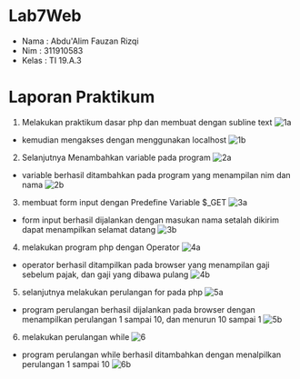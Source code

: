 # Lab7Web

- Nama : Abdu'Alim Fauzan Rizqi
- Nim : 311910583
- Kelas : TI 19.A.3

# Laporan Praktikum

1. Melakukan praktikum dasar php dan membuat dengan subline text
![1a](https://user-images.githubusercontent.com/59682730/117591343-4e156800-b15e-11eb-9537-f8ed87add859.PNG)
- kemudian mengakses dengan menggunakan localhost
![1b](https://user-images.githubusercontent.com/59682730/117591351-553c7600-b15e-11eb-94ae-91c1cda47982.PNG)
2. Selanjutnya Menambahkan variable pada program
![2a](https://user-images.githubusercontent.com/59682730/117591355-566da300-b15e-11eb-9eda-4e2e6b40d6f7.PNG)
- variable berhasil ditambahkan pada program yang menampilan nim dan nama
![2b](https://user-images.githubusercontent.com/59682730/117591358-579ed000-b15e-11eb-8d34-b6b4c7a0bdce.PNG)
3. membuat form input dengan Predefine Variable $_GET
![3a](https://user-images.githubusercontent.com/59682730/117591361-58376680-b15e-11eb-902f-0fe602cebcae.PNG)
- form input berhasil dijalankan dengan masukan nama setalah dikirim dapat menampilkan selamat datang
![3b](https://user-images.githubusercontent.com/59682730/117591363-59689380-b15e-11eb-8ac7-7abe69026169.PNG)
4. melakukan program php dengan Operator
![4a](https://user-images.githubusercontent.com/59682730/117591365-5a012a00-b15e-11eb-8c6c-d18c8c3c3d9f.PNG)
- operator berhasil ditampilkan pada browser yang menampilan gaji sebelum pajak, dan gaji yang dibawa pulang
![4b](https://user-images.githubusercontent.com/59682730/117591368-5c638400-b15e-11eb-911f-abb4102c6e5e.PNG)
5. selanjutnya melakukan perulangan for pada php
![5a](https://user-images.githubusercontent.com/59682730/117591369-5d94b100-b15e-11eb-82d6-b1a3e0cb02f9.PNG)
- program perulangan berhasil dijalankan pada browser dengan menampilkan perulangan 1 sampai 10, dan menurun 10 sampai 1
![5b](https://user-images.githubusercontent.com/59682730/117591373-5ff70b00-b15e-11eb-8659-bd5c6d27434f.PNG)
6. melakukan perulangan while
![6](https://user-images.githubusercontent.com/59682730/117591376-61c0ce80-b15e-11eb-8183-c1f023f5cba2.PNG)
- program perulangan while berhasil ditambahkan dengan menalpilkan perulangan 1 sampai 10
![6b](https://user-images.githubusercontent.com/59682730/117591378-62f1fb80-b15e-11eb-8fdd-28de8837e35b.PNG)
